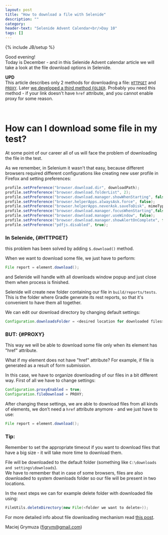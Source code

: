 ```yaml
---
layout: post
title: "How to download a file with Selenide"
description: ""
category:
header-text: "Selenide Advent Calendar<br/>Day 10"
tags: []
---
```

{% include JB/setup %}

Good evening!  
Today is December - and in this Selenide Advent calendar article we will take a look at the file download options in Selenide.

**UPD**  
This article describes only 2 methods for downloading a file: [`HTTPGET`](#HTTPGET) and [`PROXY`](#PROXY).
Later [we developed a third method `FOLDER`](/2020/07/08/selenide-5.13.0/#new-file-download-mode-folder).
Probably you need this method - if your link doesn't have `href` attribute, and you cannot enable proxy for some reason.

<br>

# How can I download some file in my test?

At some point of our career all of us will face the problem of downloading the file in the test.

As we remember, in Selenium it wasn't that easy, because different browsers required different configurations like 
creating new user profile in Firefox and setting preferences:

```java
profile.setPreference("browser.download.dir", downloadPath);
profile.setPreference("browser.download.folderList", 2);
profile.setPreference("browser.download.manager.showWhenStarting", false);
profile.setPreference("browser.helperApps.alwaysAsk.force", false);
profile.setPreference("browser.helperApps.neverAsk.saveToDisk", mimeTypes);
profile.setPreference("browser.download.manager.focusWhenStarting",false);
profile.setPreference("browser.download.manager.useWindow", false);
profile.setPreference("browser.download.manager.showAlertOnComplete", false);
profile.setPreference("pdfjs.disabled", true);
```

### In Selenide, {#HTTPGET}
this problem has been solved by adding `$.download()` method.

When we want to download some file, we just have to perform:

```java
File report = element.download();
```

and Selenide will handle with all downloads window popup and just close them when process is finished.

Selenide will create new folder containing our file in `build/reports/tests`. This is the folder where Gradle generate its rest reports,
so that it's convenient to have them all together.

We can edit our download directory by changing default settings:

```java
Configuration.downloadsFolder = <desired location for downloaded files>;
```

### BUT: {#PROXY}
This way we will be able to download some file only when its element has "href" attribute.  

What if my element does not have "href" attribute? For example, if file is generated as a result of form submission.

In this case, we have to organize downloading of our files in a bit different way. First of all we have to change settings:

```java
Configuration.proxyEnabled = true;
Configuration.fileDownload = PROXY;
```

After changing these settings, we are able to download files from all kinds of elements, 
we don’t need a `href` attribute anymore - and we just have to use:

```java
File report = element.download();
```

### Tip:
Remember to set the appropriate timeout if you want to download files that have a big size - it will take more time to download them. 

File will be downloaded to the default folder (something like `C:\downloads and settings\downloads`).  
We have to remember that in case of some browsers, files are also downloaded to system downloads folder so our file will be present in two locations.

In the next steps we can for example delete folder with downloaded file using:

```java
FileUtils.deleteDirectory(new File(<folder we want to delete>));  
```


For more detailed info about file downloading mechanism read [this post](https://selenide.org/2016/08/27/selenide-3.9.1/).



Maciej Grymuza (figrym@gmail.com)

